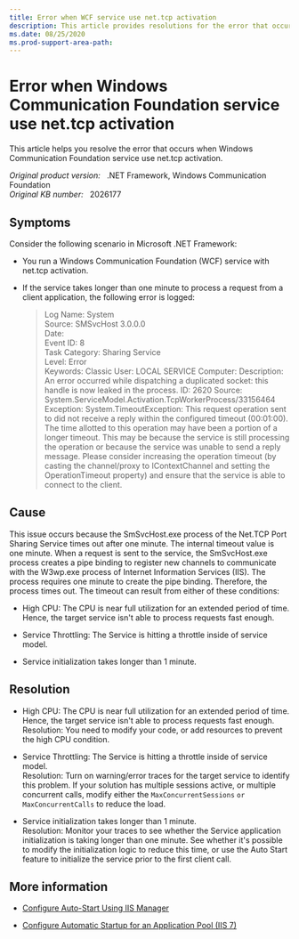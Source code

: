 ```yaml
---
title: Error when WCF service use net.tcp activation
description: This article provides resolutions for the error that occurs when Windows Communication Foundation service use net.tcp activation.
ms.date: 08/25/2020
ms.prod-support-area-path: 
---
```

# Error when Windows Communication Foundation service use net.tcp activation

This article helps you resolve the error that occurs when Windows Communication Foundation service use net.tcp activation.

_Original product version:_ &nbsp; .NET Framework, Windows Communication Foundation  
_Original KB number:_ &nbsp; 2026177

## Symptoms

Consider the following scenario in Microsoft .NET Framework:

- You run a Windows Communication Foundation (WCF) service with net.tcp activation.

- If the service takes longer than one minute to process a request from a client application, the following error is logged:  

    > Log Name: System  
    Source: SMSvcHost 3.0.0.0  
    Date:  
    Event ID: 8  
    Task Category: Sharing Service  
    Level: Error  
    Keywords: Classic
    User: LOCAL SERVICE
    Computer:
    Description: An error occurred while dispatching a duplicated socket: this handle is now leaked in the process.
    ID: 2620
    Source: System.ServiceModel.Activation.TcpWorkerProcess/33156464
    Exception: System.TimeoutException: This request operation sent to did not receive a reply within the configured timeout (00:01:00).
    The time allotted to this operation may have been a portion of a longer timeout.
    This may be because the service is still processing the operation or because the service was unable to send a reply message.
    Please consider increasing the operation timeout (by casting the channel/proxy to IContextChannel and setting the OperationTimeout property) and ensure that the service is able to connect to the client.

## Cause

This issue occurs because the SmSvcHost.exe process of the Net.TCP Port Sharing Service times out after one minute. The internal timeout value is one minute. When a request is sent to the service, the SmSvcHost.exe process creates a pipe binding to register new channels to communicate with the W3wp.exe process of Internet Information Services (IIS). The process requires one minute to create the pipe binding. Therefore, the process times out. The timeout can result from either of these conditions:

- High CPU: The CPU is near full utilization for an extended period of time. Hence, the target service isn't able to process requests fast enough.  

- Service Throttling: The Service is hitting a throttle inside of service model.  

- Service initialization takes longer than 1 minute.

## Resolution

- High CPU: The CPU is near full utilization for an extended period of time. Hence, the target service isn't able to process requests fast enough.  
Resolution: You need to modify your code, or add resources to prevent the high CPU condition.

- Service Throttling: The Service is hitting a throttle inside of service model.  
Resolution: Turn on warning/error traces for the target service to identify this problem. If your solution has multiple sessions active, or multiple concurrent calls, modify either the `MaxConcurrentSessions` `or MaxConcurrentCalls` to reduce the load.

- Service initialization takes longer than 1 minute.  
Resolution: Monitor your traces to see whether the Service application initialization is taking longer than one minute. See whether it's possible to modify the initialization logic to reduce this time, or use the Auto Start feature to initialize the service prior to the first client call.

## More information

- [Configure Auto-Start Using IIS Manager](/previous-versions/appfabric/ee677285(v=azure.10))

- [Configure Automatic Startup for an Application Pool (IIS 7)](/previous-versions/windows/it-pro/windows-server-2008-R2-and-2008/cc772112(v=ws.10))
